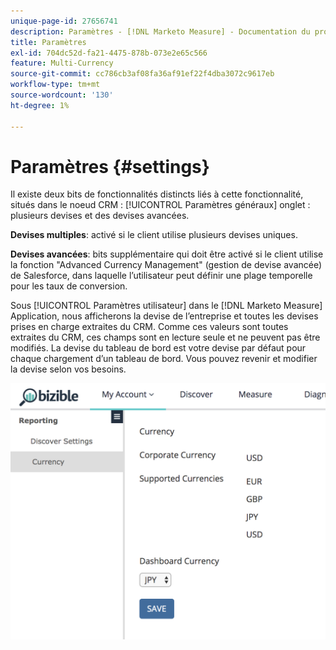 ```yaml
---
unique-page-id: 27656741
description: Paramètres - [!DNL Marketo Measure] - Documentation du produit
title: Paramètres
exl-id: 704dc52d-fa21-4475-878b-073e2e65c566
feature: Multi-Currency
source-git-commit: cc786cb3af08fa36af91ef22f4dba3072c9617eb
workflow-type: tm+mt
source-wordcount: '130'
ht-degree: 1%

---
```


# Paramètres {#settings}

Il existe deux bits de fonctionnalités distincts liés à cette fonctionnalité, situés dans le noeud CRM : [!UICONTROL Paramètres généraux] onglet : plusieurs devises et des devises avancées.

**Devises multiples**: activé si le client utilise plusieurs devises uniques.

**Devises avancées**: bits supplémentaire qui doit être activé si le client utilise la fonction &quot;Advanced Currency Management&quot; (gestion de devise avancée) de Salesforce, dans laquelle l’utilisateur peut définir une plage temporelle pour les taux de conversion.

Sous [!UICONTROL Paramètres utilisateur] dans le [!DNL Marketo Measure] Application, nous afficherons la devise de l’entreprise et toutes les devises prises en charge extraites du CRM. Comme ces valeurs sont toutes extraites du CRM, ces champs sont en lecture seule et ne peuvent pas être modifiés. La devise du tableau de bord est votre devise par défaut pour chaque chargement d’un tableau de bord. Vous pouvez revenir et modifier la devise selon vos besoins.

![](assets/one-1.png)
